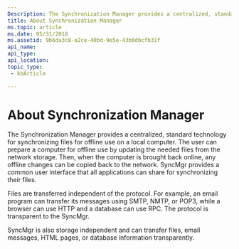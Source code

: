 ```yaml
---
Description: The Synchronization Manager provides a centralized, standard technology for synchronizing files for offline use on a local computer.
title: About Synchronization Manager
ms.topic: article
ms.date: 05/31/2018
ms.assetid: 9b6da3c8-a2ce-40bd-9e5e-43b6dbcfb31f
api_name: 
api_type: 
api_location: 
topic_type: 
 - kbArticle

---
```


# About Synchronization Manager

The Synchronization Manager provides a centralized, standard technology for synchronizing files for offline use on a local computer. The user can prepare a computer for offline use by updating the needed files from the network storage. Then, when the computer is brought back online, any offline changes can be copied back to the network. SyncMgr provides a common user interface that all applications can share for synchronizing their files.

Files are transferred independent of the protocol. For example, an email program can transfer its messages using SMTP, NMTP, or POP3, while a browser can use HTTP and a database can use RPC. The protocol is transparent to the SyncMgr.

SyncMgr is also storage independent and can transfer files, email messages, HTML pages, or database information transparently.

 

 




